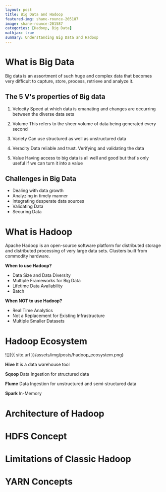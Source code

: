 ```yaml
---
layout: post
title: Big Data and Hadoop
featured-img: shane-rounce-205187
image: shane-rounce-201587
categories: [Hadoop, Big Data]
mathjax: true
summary: Understanding Big Data and Hadoop
---
```


# What is Big Data
Big data is an assortment of such huge and complex data that becomes very difficult to capture, store, process, retrieve and analyze it.


## The 5 V's properties of Big data

1. Velocity
Speed at which data is emanating and changes are occurring between the diverse data sets

2. Volume
This refers to the sheer volume of data being generated every second

3. Variety
Can use structured as well as unstructured data

4. Veracity
Data reliable and trust. Verifying and validating the data

5. Value
Having access to big data is all well and good but that's only useful if we can turn it into a value

## Challenges in Big Data

- Dealing with data growth
- Analyzing in timely manner
- Integrating desperate data sources
- Validating Data
- Securing Data

# What is Hadoop
Apache Hadoop is an open-source software platform for distributed storage and distributed processing of very large data sets. Clusters built from commodity hardware.

**When to use Hadoop?**
- Data Size and Data Diversity
- Multiple Frameworks for Big Data
- Lifetime Data Availability
- Batch

**When NOT to use Hadoop?**
- Real Time Analytics
- Not a Replacement for Existing Infrastructure
- Multiple Smaller Datasets

# Hadoop Ecosystem

![]({{ site.url }}/assets/img/posts/hadoop_ecosystem.png)

**Hive**
It is a data warehouse tool

**Sqoop**
Data Ingestion for structured data

**Flume**
Data Ingestion for unstructured and semi-structured data

**Spark**
In-Memory


# Architecture of Hadoop


# HDFS Concept


# Limitations of Classic Hadoop


# YARN Concepts
